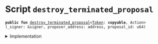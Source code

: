 
<a name="destroy_terminated_proposal"></a>

# Script `destroy_terminated_proposal`






<pre><code><b>public</b> <b>fun</b> <a href="destroy_terminated_proposal.md#destroy_terminated_proposal">destroy_terminated_proposal</a>&lt;<a href="../../modules/doc/Token.md#0x1_Token">Token</a>: <b>copyable</b>, Action&gt;(_signer: &signer, proposer_address: address, proposal_id: u64)
</code></pre>



<details>
<summary>Implementation</summary>


<pre><code><b>fun</b> <a href="destroy_terminated_proposal.md#destroy_terminated_proposal">destroy_terminated_proposal</a>&lt;<a href="../../modules/doc/Token.md#0x1_Token">Token</a>: <b>copyable</b>, Action&gt;(
    _signer: &signer,
    proposer_address: address,
    proposal_id: u64,
) {
    <a href="../../modules/doc/Dao.md#0x1_Dao_destroy_terminated_proposal">Dao::destroy_terminated_proposal</a>&lt;<a href="../../modules/doc/Token.md#0x1_Token">Token</a>, Action&gt;(proposer_address, proposal_id);
}
</code></pre>



</details>
